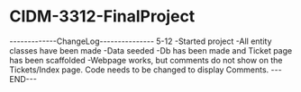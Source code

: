 # CIDM-3312-FinalProject
-------------ChangeLog---------------
5-12
-Started project
-All entity classes have been made
-Data seeded
-Db has been made and Ticket page has been scaffolded
-Webpage works, but comments do not show on the Tickets/Index page. Code needs to be changed to display Comments.
---END---
